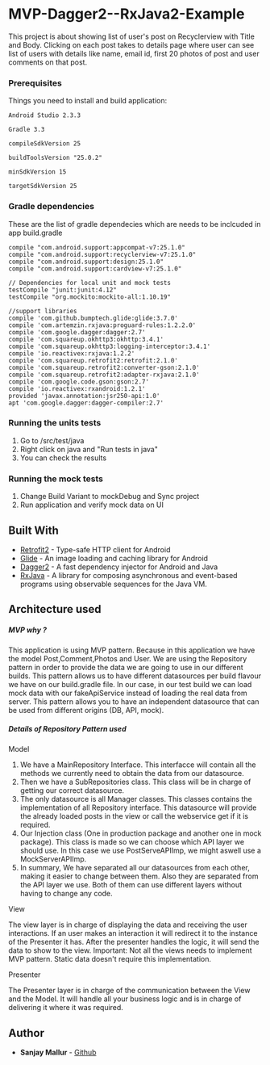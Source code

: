 # MVP-Dagger2--RxJava2-Example

This project is about showing list of user's post on Recyclerview with Title and Body. Clicking on each post takes to details page where user can see list of users with details like name, email id, first 20 photos of post and user comments on that post.

### Prerequisites

Things you need to install and build application:

```
Android Studio 2.3.3

Gradle 3.3

compileSdkVersion 25

buildToolsVersion "25.0.2"

minSdkVersion 15

targetSdkVersion 25
```

### Gradle dependencies

These are the list of gradle dependecies which are needs to be inclcuded in app build.gradle

```
compile "com.android.support:appcompat-v7:25.1.0"
compile "com.android.support:recyclerview-v7:25.1.0"
compile "com.android.support:design:25.1.0"
compile "com.android.support:cardview-v7:25.1.0"

// Dependencies for local unit and mock tests
testCompile "junit:junit:4.12"
testCompile "org.mockito:mockito-all:1.10.19"

//support libraries
compile 'com.github.bumptech.glide:glide:3.7.0'
compile 'com.artemzin.rxjava:proguard-rules:1.2.2.0'
compile 'com.google.dagger:dagger:2.7'
compile 'com.squareup.okhttp3:okhttp:3.4.1'
compile 'com.squareup.okhttp3:logging-interceptor:3.4.1'
compile 'io.reactivex:rxjava:1.2.2'
compile 'com.squareup.retrofit2:retrofit:2.1.0'
compile 'com.squareup.retrofit2:converter-gson:2.1.0'
compile 'com.squareup.retrofit2:adapter-rxjava:2.1.0'
compile 'com.google.code.gson:gson:2.7'
compile 'io.reactivex:rxandroid:1.2.1'
provided 'javax.annotation:jsr250-api:1.0'
apt 'com.google.dagger:dagger-compiler:2.7'
```


### Running the units tests

1. Go to /src/test/java
2. Right click on java and "Run tests in java"
3. You can check the results

###  Running the mock tests


   1. Change Build Variant to mockDebug and Sync project
   2. Run application and verify mock data on UI

## Built With

* [Retrofit2](https://github.com/square/retrofit) - Type-safe HTTP client for Android
* [Glide](https://github.com/bumptech/glide) - An image loading and caching library for Android
* [Dagger2](https://github.com/google/dagger) - A fast dependency injector for Android and Java
* [RxJava](https://github.com/ReactiveX/RxJava) - A library for composing asynchronous and event-based programs using observable sequences for the Java VM.


## Architecture used
##### MVP why ?

This application is using MVP pattern. Because in this application we have the model Post,Comment,Photos and User. We are using the Repository pattern in order to provide the data we are going to use in our different builds. This pattern allows us to have different datasources per build flavour we have on our build.gradle file. In our case, in our test build we can load mock data with our fakeApiService instead of loading the real data from server. This pattern allows you to have an independent datasource that can be used from different origins (DB, API, mock).

##### Details of Repository Pattern used

Model

1.  We have a MainRepository Interface. This interfacce will contain all the methods we currently need to obtain the data from our datasource.
2.  Then we have a SubRepositories class. This class will be in charge of getting our correct datasource. 
3.  The only datasource is all Manager classes. This classes contains the implementation of  all Repository interface. This datasource will provide the already loaded posts in the view or call the webservice get if it is required.
4.  Our Injection class (One in production package and another one in mock package). This class is made so we can choose which API layer we should use. In this case we use PostServeAPIImp, we might aswell use a MockServerAPIImp.
5.  In summary, We have separated all our datasources from each other, making it easier to change between them. Also they are separated from the API layer we use. Both of them can use different layers without having to change any code.

View 

The view layer is in charge of displaying the data and receiving the user interactions. If an user makes an interaction it will redirect it to the instance of the Presenter it has. After the presenter handles the logic, it will send the data to show to the view. Important: Not all the views needs to implement MVP pattern. Static data doesn't require this implementation.

Presenter

The Presenter layer is in charge of the communication between the View and the Model. It will handle all your business logic and is in charge of delivering it where it was required.


## Author

* **Sanjay Mallur** -  [Github](https://github.com/SanjayMallur)


